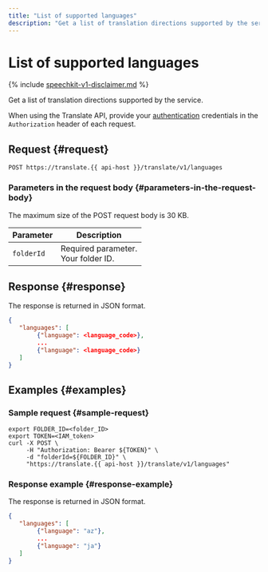 ```yaml
---
title: "List of supported languages"
description: "Get a list of translation directions supported by the service."
---
```


# List of supported languages

{% include [speechkit-v1-disclaimer.md](../../../_includes/speechkit-v1-disclaimer.md) %}

Get a list of translation directions supported by the service.

When using the Translate API, provide your [authentication](/docs/translate/api-ref/authentication) credentials in the `Authorization` header of each request.

## Request {#request}

```http
POST https://translate.{{ api-host }}/translate/v1/languages
```

### Parameters in the request body {#parameters-in-the-request-body}

The maximum size of the POST request body is 30 KB.


Parameter | Description
----- | -----
`folderId` | Required parameter.<br/>Your folder ID.<br/>


## Response {#response}

The response is returned in JSON format.

```json
{
   "languages": [
        {"language": <language_code>},
        ...
        {"language": <language_code>}
   ]
}
```


## Examples {#examples}

### Sample request {#sample-request}

```httpget
export FOLDER_ID=<folder_ID>
export TOKEN=<IAM_token>
curl -X POST \
     -H "Authorization: Bearer ${TOKEN}" \
     -d "folderId=${FOLDER_ID}" \
     "https://translate.{{ api-host }}/translate/v1/languages"
```

### Response example {#response-example}

The response is returned in JSON format.

```json
{
   "languages": [
        {"language": "az"},
        ...
        {"language": "ja"}
   ]
}
```


